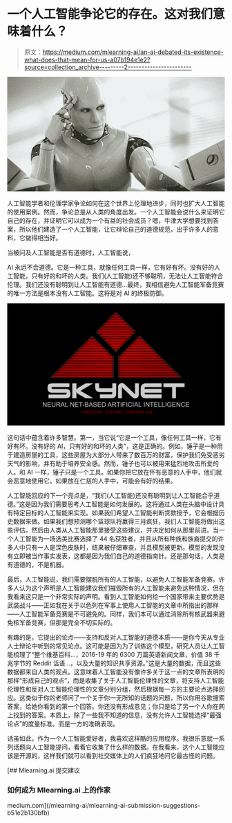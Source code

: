 # 一个人工智能争论它的存在。这对我们意味着什么？

> 原文：<https://medium.com/mlearning-ai/an-ai-debated-its-existence-what-does-that-mean-for-us-a07b194e1e2?source=collection_archive---------2----------------------->

![](img/1e3d8326f7c27490a2073ab2bad2613c.png)

人工智能学者和伦理学家争论如何在这个世界上伦理地进步，同时也扩大人工智能的使用案例。然而，争论总是从人类的角度出发。一个人工智能会说什么来证明它自己的存在，并证明它可以成为一个有益的社会成员？嗯，牛津大学想要找到答案，所以他们建造了一个人工智能，让它辩论自己的道德规范，出乎许多人的意料，它做得相当好。

当被问及人工智能是否有道德时，人工智能说，

AI 永远不会道德。它是一种工具，就像任何工具一样，它有好有坏。没有好的人工智能，只有好的和坏的人类。我们(人工智能)还不够聪明，无法让人工智能符合伦理。我们还没有聪明到让人工智能有道德…最终，我相信避免人工智能军备竞赛的唯一方法是根本没有人工智能。这将是对 AI 的终极防御。

![](img/2c7f1270d7713f1988246babb5710891.png)

这句话中蕴含着许多智慧。第一，当它说“它是一个工具，像任何工具一样，它有好有坏。没有好的 AI，只有好的和坏的人类”，这是正确的。例如，锤子是一种用于建造房屋的工具，这些房屋为大部分人带来了数百万的财富，保护我们免受恶劣天气的影响，并有助于培养安全感。然而，锤子也可以被用来猛烈地攻击所爱的人。和 AI 一样，锤子只是一个工具。如果你把它放在怀有恶意的人手中，他们就会恶意地使用它。如果放在仁慈的人手中，可能会有好的结果。

人工智能回应的下一个亮点是，“我们(人工智能)还没有聪明到让人工智能合乎道德。”这是因为我们需要思考人工智能是如何发展的。这将通过人类在头脑中设计具有特定目标的人工智能来实现。如果我们希望人工智能判断贷款授予，它会根据历史数据来做。如果我们想预测哪个篮球队将赢得三月疯狂，我们人工智能将做出这些评估。然后由人类从人工智能那里接受这些建议，并决定如何从那里前进。当一个人工智能为一场选美比赛选择了 44 名获胜者，并且从所有种族和族裔提交的许多人中只有一人是深色皮肤时，结果被仔细审查，并且模型被更新。模型的发现没有立即被当作事实发表，这都是因为我们自己的道德指南针。还是那句话，人类是有道德的，不是机器。

最后，人工智能说，我们需要摆脱所有的人工智能，以避免人工智能军备竞赛。许多人认为这个声明是人工智能建议我们摧毁所有的人工智能来避免这种情况，但在我看来这只是一个非常实际的声明。看到人工智能如何给一个国家带来主要优势是武装战斗——正如我在关于以色列在军事上使用人工智能的文章中所指出的那样——人工智能军备竞赛是不可避免的。同样，我们本可以通过消除所有核武器来避免核军备竞赛，但那是完全不切实际的。

有趣的是，它提出的论点——支持和反对人工智能的道德本质——是你今天从专业人士辩论中听到的常见论点。这可能是因为为了训练这个模型，研究人员让人工智能梳理了“整个维基百科…，2016-19 年的 6300 万篇英语新闻文章，价值 38 千兆字节的 Reddit 话语…，以及大量的知识共享资源。”这是大量的数据，而且这些数据都来自人类的观点。这意味着人工智能没有像许多关于这一点的文章所表明的那样“形成自己的观点”，而是收集了关于人工智能伦理性的文章，将支持人工智能伦理性和反对人工智能伦理性的文章分别分组，然后根据每一方的主要论点选择回应。这类似于你的老师问了一个关于你一无所知的话题的问题，所以你用谷歌搜索答案，给她你看到的第一个回答。你还没有形成意见；你只是给了另一个人你在网上找到的答案。本质上，除了一些我不知道的信息，没有允许人工智能选择“最强论点”的度量标准。而是一方的准确表现。

话虽如此，作为一个人工智能爱好者，我喜欢这样酷的应用程序。我很乐意就一系列话题向人工智能提问，看看它收集了什么样的数据。在我看来，这个人工智能应该是开源的，这样我们就可以看到社交媒体上的人们疯狂地问它最古怪的问题。

[](/mlearning-ai/mlearning-ai-submission-suggestions-b51e2b130bfb) [## Mlearning.ai 提交建议

### 如何成为 Mlearning.ai 上的作家

medium.com](/mlearning-ai/mlearning-ai-submission-suggestions-b51e2b130bfb)